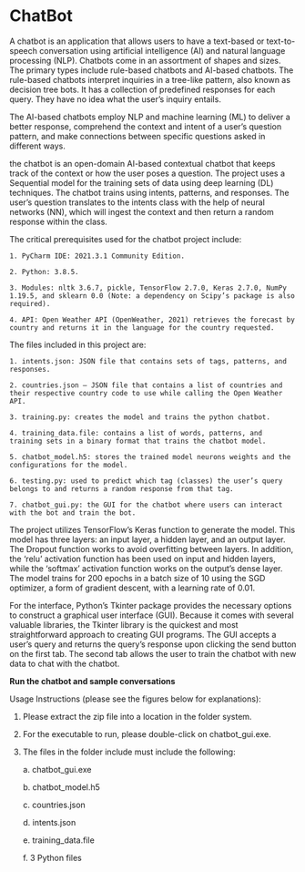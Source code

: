 # ChatBot

A chatbot is an application that allows users to have a text-based or text-to-speech conversation using artificial intelligence (AI) and natural language processing (NLP). Chatbots come in an assortment of shapes and sizes. The primary types include rule-based chatbots and AI-based chatbots. 
The rule-based chatbots interpret inquiries in a tree-like pattern, also known as decision tree bots. It has a collection of predefined responses for each query. They have no idea what the user’s inquiry entails.

The AI-based chatbots employ NLP and machine learning (ML) to deliver a better response, comprehend the context and intent of a user’s question pattern, and make connections between specific questions asked in different ways.

the chatbot is an open-domain AI-based contextual chatbot that keeps track of the context or how the user poses a question. The project uses a Sequential model for the training sets of data using deep learning (DL) techniques. 
The chatbot trains using intents, patterns, and responses. The user’s question translates to the intents class with the help of neural networks (NN), which will ingest the context and then return a random response within the class.

The critical prerequisites used for the chatbot project include:

    1. PyCharm IDE: 2021.3.1 Community Edition.
    
    2. Python: 3.8.5.
    
    3. Modules: nltk 3.6.7, pickle, TensorFlow 2.7.0, Keras 2.7.0, NumPy 1.19.5, and sklearn 0.0 (Note: a dependency on Scipy’s package is also required).
    
    4. API: Open Weather API (OpenWeather, 2021) retrieves the forecast by country and returns it in the language for the country requested.
    
The files included in this project are:

    1. intents.json: JSON file that contains sets of tags, patterns, and responses. 
    
    2. countries.json – JSON file that contains a list of countries and their respective country code to use while calling the Open Weather API.
    
    3. training.py: creates the model and trains the python chatbot.
    
    4. training_data.file: contains a list of words, patterns, and training sets in a binary format that trains the chatbot model.
    
    5. chatbot_model.h5: stores the trained model neurons weights and the configurations for the model.
    
    6. testing.py: used to predict which tag (classes) the user’s query belongs to and returns a random response from that tag.
    
    7. chatbot_gui.py: the GUI for the chatbot where users can interact with the bot and train the bot.
    
The project utilizes TensorFlow’s Keras function to generate the model. This model has three layers: an input layer, a hidden layer, and an output layer. The Dropout function works to avoid overfitting between layers. In addition, the ‘relu’ activation function has been used on input and hidden layers, while the ‘softmax’ activation function works on the output’s dense layer. The model trains for 200 epochs in a batch size of 10 using the SGD optimizer, a form of gradient descent, with a learning rate of 0.01.

For the interface, Python’s Tkinter package provides the necessary options to construct a graphical user interface (GUI). Because it comes with several valuable libraries, the Tkinter library is the quickest and most straightforward approach to creating GUI programs. The GUI accepts a user’s query and returns the query’s response upon clicking the send button on the first tab. The second tab allows the user to train the chatbot with new data to chat with the chatbot.

**Run the chatbot and sample conversations**

Usage Instructions (please see the figures below for explanations):
1. Please extract the zip file into a location in the folder system.
2. For the executable to run, please double-click on chatbot_gui.exe.
3. The files in the folder include must include the following:

   a. chatbot_gui.exe
   
   b. chatbot_model.h5
   
   c. countries.json
   
   d. intents.json
   
   e. training_data.file
   
   f. 3 Python files
   

